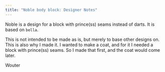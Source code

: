 ```yaml
---
title: "Noble body block: Designer Notes"
---
```


Noble is a design for a block with prince(ss) seams instead of darts. It is based on `bella`. 

This is not intended to be made as is, but merely to base other designs on. This is also why I made
it. I wanted to make a coat, and for it I needed a block with prince(ss) seams. So I made
that first, and the coat would come later.

Wouter

